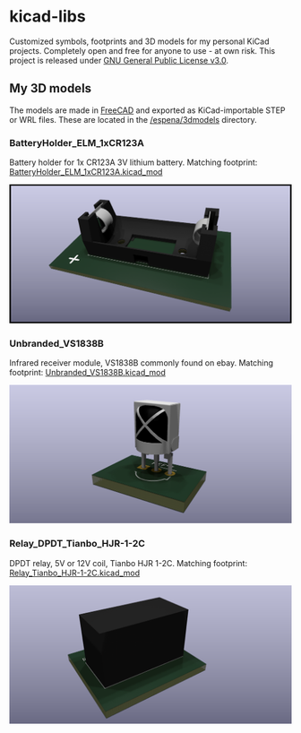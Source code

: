 # kicad-libs

Customized symbols, footprints and 3D models for my personal KiCad projects. Completely open and free for anyone to use - at own risk. This project is released under [GNU General Public License v3.0](/LICENSE).

## My 3D models

The models are made in [FreeCAD](https://www.freecad.org/) and exported as KiCad-importable STEP  or WRL files. These are located in the [/espena/3dmodels](/espena/3dmodels) directory.

### BatteryHolder_ELM_1xCR123A

Battery holder for 1x CR123A 3V lithium battery. Matching footprint: [BatteryHolder_ELM_1xCR123A.kicad_mod](/espena/footprints/Battery_espena.pretty/BatteryHolder_ELM_1xCR123A.kicad_mod)

![3D rendering](/espena/renderings/BatteryHolder_ELM_1xCR123A.png?raw=true "BatteryHolder_ELM_1xCR123A")

### Unbranded_VS1838B

Infrared receiver module, VS1838B commonly found on ebay. Matching footprint: [Unbranded_VS1838B.kicad_mod](/espena/footprints/OptoDevice_espena.pretty/Unbranded_VS1838B.kicad_mod)

![3D rendering](/espena/renderings/Unbranded_VS1838B.png?raw=true "Unbranded_VS1838B")


### Relay_DPDT_Tianbo_HJR-1-2C

DPDT relay, 5V or 12V coil, Tianbo HJR 1-2C. Matching footprint: [Relay_Tianbo_HJR-1-2C.kicad_mod](/espena/footprints/Relay_THT_espena.pretty/Relay_Tianbo_HJR-1-2C.kicad_mod)

![3D rendering](/espena/renderings/Relay_DPDT_Tianbo_HJR-1-2C.png?raw=true "Relay_Tianbo_HJR-1-2C")

